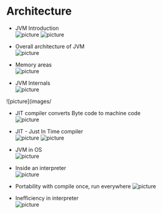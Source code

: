 # Architecture
* JVM Introduction\
![picture](images/jvm_intro.jpg)
![picture](images/jvm_intro_contd.jpg)

* Overall architecture of JVM\
![picture](images/architecture.jpg)

* Memory areas\
![picture](images/runtime_area.jpg)

* JVM Internals\
![picture](images/jvm_internals.jpg)

![picture](images/

* JIT compiler converts Byte code to machine code\
![picture](images/generating_machine_code.jpg)

* JIT - Just In Time compiler\
![picture](images/JIT_compiler.jpg)
![picture](images/jit.jpg)

* JVM in OS\
![picture](images/JVM_in_OS.jpg)

* Inside an interpreter\
![picture](images/looking_inside_an_interpreter.jpg)

* Portability with compile once, run everywhere
![picture](images/portability.jpg)

* Inefficiency in interpreter\
![picture](images/source_of_inefficiency_in_interpreter.jpg)